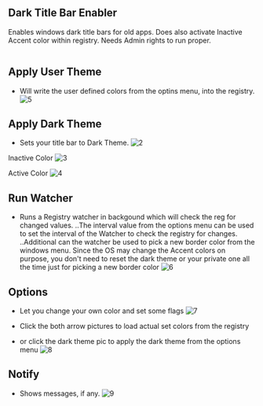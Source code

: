 ## Dark Title Bar Enabler
 
  Enables windows dark title bars for old apps.
  Does also activate Inactive Accent color within registry.
  Needs Admin rights to run proper.
  <p align="center">
    <img source="https://user-images.githubusercontent.com/1683181/96075137-b347fa00-0eaa-11eb-8746-2eae62179d34.jpg"\>
  </p>
  
## Apply User Theme 
  - Will write the user defined colors from the optins menu, into the registry.
  ![5](https://user-images.githubusercontent.com/1683181/96075977-93b1d100-0eac-11eb-9969-7cf88465bb63.jpg)
  
## Apply Dark Theme 
  - Sets your title bar to Dark Theme.
  ![2](https://user-images.githubusercontent.com/1683181/96075261-f4d8a500-0eaa-11eb-904c-d78ebb692ba7.jpg)
  
  Inactive Color
  ![3](https://user-images.githubusercontent.com/1683181/96075347-22bde980-0eab-11eb-8eb4-5781dcc7013a.jpg)
  
  Active Color
  ![4](https://user-images.githubusercontent.com/1683181/96075461-5ac52c80-0eab-11eb-9422-2e3c254c295f.jpg)
  
## Run Watcher 
  - Runs a Registry watcher in backgound which will check the reg for changed values.
  ..The interval value from the options menu can be used to set the interval of the Watcher to check the registry for changes.
  ..Additional can the watcher be used to pick a new border color from the windows menu. Since the OS
  may change the Accent colors on purpose, you don't need to reset the dark theme or your private one all the time
  just for picking a new border color
  ![6](https://user-images.githubusercontent.com/1683181/96076045-be038e80-0eac-11eb-8b21-0c19d7805dde.jpg)
                     
## Options 
  - Let you change your own color and set some flags
  ![7](https://user-images.githubusercontent.com/1683181/96076115-db385d00-0eac-11eb-9e02-f5665240aa21.jpg)
  
  - Click the both arrow pictures to load actual set colors from the registry
  - or click the dark theme pic to apply the dark theme from the options menu
  ![8](https://user-images.githubusercontent.com/1683181/96077713-d37ab780-0eb0-11eb-9fde-9b04b129c0ed.jpg)
  
## Notify 
  - Shows messages, if any.
  ![9](https://user-images.githubusercontent.com/1683181/96076477-b85a7880-0ead-11eb-9984-81be2b4b2e8c.jpg)